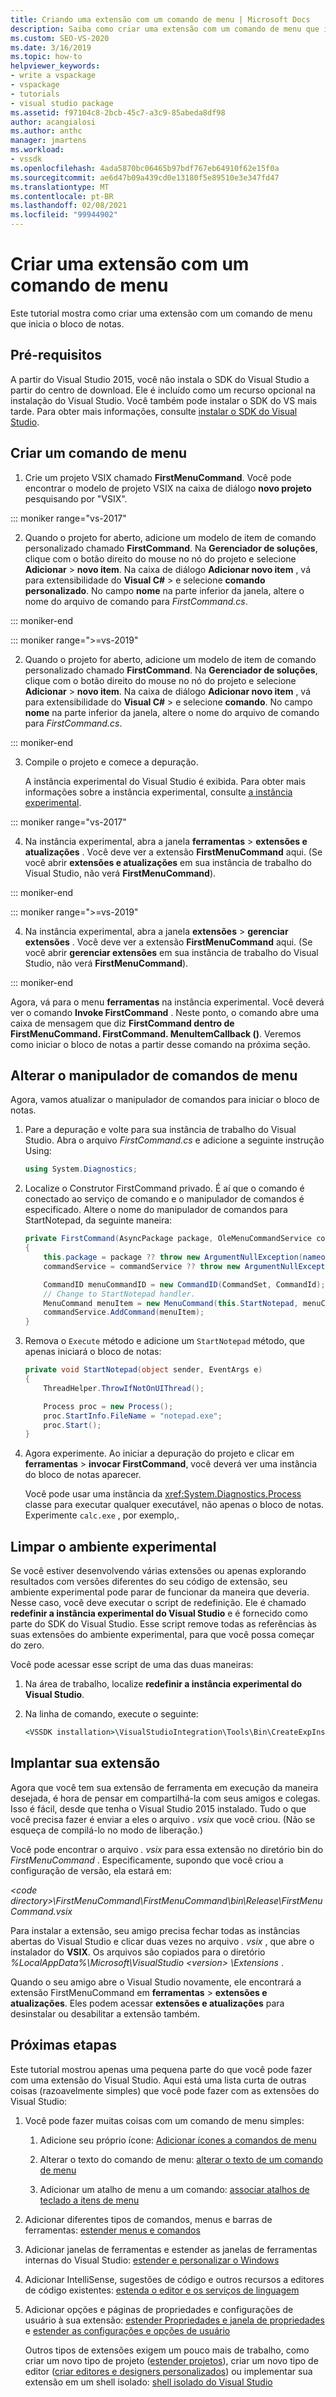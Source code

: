 ```yaml
---
title: Criando uma extensão com um comando de menu | Microsoft Docs
description: Saiba como criar uma extensão com um comando de menu que inicia o bloco de notas. Crie um comando de menu e, em seguida, altere o manipulador de comandos de menu.
ms.custom: SEO-VS-2020
ms.date: 3/16/2019
ms.topic: how-to
helpviewer_keywords:
- write a vspackage
- vspackage
- tutorials
- visual studio package
ms.assetid: f97104c8-2bcb-45c7-a3c9-85abeda8df98
author: acangialosi
ms.author: anthc
manager: jmartens
ms.workload:
- vssdk
ms.openlocfilehash: 4ada5870bc06465b97bdf767eb64910f62e15f0a
ms.sourcegitcommit: ae6d47b09a439cd0e13180f5e89510e3e347fd47
ms.translationtype: MT
ms.contentlocale: pt-BR
ms.lasthandoff: 02/08/2021
ms.locfileid: "99944902"
---
```

# <a name="create-an-extension-with-a-menu-command"></a>Criar uma extensão com um comando de menu

Este tutorial mostra como criar uma extensão com um comando de menu que inicia o bloco de notas.

## <a name="prerequisites"></a>Pré-requisitos

A partir do Visual Studio 2015, você não instala o SDK do Visual Studio a partir do centro de download. Ele é incluído como um recurso opcional na instalação do Visual Studio. Você também pode instalar o SDK do VS mais tarde. Para obter mais informações, consulte [instalar o SDK do Visual Studio](../extensibility/installing-the-visual-studio-sdk.md).

## <a name="create-a-menu-command"></a>Criar um comando de menu

1. Crie um projeto VSIX chamado **FirstMenuCommand**. Você pode encontrar o modelo de projeto VSIX na caixa de diálogo **novo projeto** pesquisando por "VSIX".

::: moniker range="vs-2017"

2. Quando o projeto for aberto, adicione um modelo de item de comando personalizado chamado **FirstCommand**. Na **Gerenciador de soluções**, clique com o botão direito do mouse no nó do projeto e selecione **Adicionar**  >  **novo item**. Na caixa de diálogo **Adicionar novo item** , vá para extensibilidade do **Visual C#**  >   e selecione **comando personalizado**. No campo **nome** na parte inferior da janela, altere o nome do arquivo de comando para *FirstCommand.cs*.

::: moniker-end

::: moniker range=">=vs-2019"

2. Quando o projeto for aberto, adicione um modelo de item de comando personalizado chamado **FirstCommand**. Na **Gerenciador de soluções**, clique com o botão direito do mouse no nó do projeto e selecione **Adicionar**  >  **novo item**. Na caixa de diálogo **Adicionar novo item** , vá para extensibilidade do **Visual C#**  >   e selecione **comando**. No campo **nome** na parte inferior da janela, altere o nome do arquivo de comando para *FirstCommand.cs*.

::: moniker-end

3. Compile o projeto e comece a depuração.

    A instância experimental do Visual Studio é exibida. Para obter mais informações sobre a instância experimental, consulte [a instância experimental](../extensibility/the-experimental-instance.md).

::: moniker range="vs-2017"

4. Na instância experimental, abra a janela **ferramentas**  >  **extensões e atualizações** . Você deve ver a extensão **FirstMenuCommand** aqui. (Se você abrir **extensões e atualizações** em sua instância de trabalho do Visual Studio, não verá **FirstMenuCommand**).

::: moniker-end

::: moniker range=">=vs-2019"

4. Na instância experimental, abra a janela **extensões**  >  **gerenciar extensões** . Você deve ver a extensão **FirstMenuCommand** aqui. (Se você abrir **gerenciar extensões** em sua instância de trabalho do Visual Studio, não verá **FirstMenuCommand**).

::: moniker-end

Agora, vá para o menu **ferramentas** na instância experimental. Você deverá ver o comando **Invoke FirstCommand** . Neste ponto, o comando abre uma caixa de mensagem que diz **FirstCommand dentro de FirstMenuCommand. FirstCommand. MenuItemCallback ()**. Veremos como iniciar o bloco de notas a partir desse comando na próxima seção.

## <a name="change-the-menu-command-handler"></a>Alterar o manipulador de comandos de menu

Agora, vamos atualizar o manipulador de comandos para iniciar o bloco de notas.

1. Pare a depuração e volte para sua instância de trabalho do Visual Studio. Abra o arquivo *FirstCommand.cs* e adicione a seguinte instrução Using:

    ```csharp
    using System.Diagnostics;
    ```

2. Localize o Construtor FirstCommand privado. É aí que o comando é conectado ao serviço de comando e o manipulador de comandos é especificado. Altere o nome do manipulador de comandos para StartNotepad, da seguinte maneira:

    ```csharp
    private FirstCommand(AsyncPackage package, OleMenuCommandService commandService)
    {
        this.package = package ?? throw new ArgumentNullException(nameof(package));
        commandService = commandService ?? throw new ArgumentNullException(nameof(commandService));

        CommandID menuCommandID = new CommandID(CommandSet, CommandId);
        // Change to StartNotepad handler.
        MenuCommand menuItem = new MenuCommand(this.StartNotepad, menuCommandID);
        commandService.AddCommand(menuItem);
    }
    ```

3. Remova o `Execute` método e adicione um `StartNotepad` método, que apenas iniciará o bloco de notas:

    ```csharp
    private void StartNotepad(object sender, EventArgs e)
    {
        ThreadHelper.ThrowIfNotOnUIThread();

        Process proc = new Process();
        proc.StartInfo.FileName = "notepad.exe";
        proc.Start();
    }
    ```

4. Agora experimente. Ao iniciar a depuração do projeto e clicar em **ferramentas**  >  **invocar FirstCommand**, você deverá ver uma instância do bloco de notas aparecer.

    Você pode usar uma instância da <xref:System.Diagnostics.Process> classe para executar qualquer executável, não apenas o bloco de notas. Experimente `calc.exe` , por exemplo,.

## <a name="clean-up-the-experimental-environment"></a>Limpar o ambiente experimental

Se você estiver desenvolvendo várias extensões ou apenas explorando resultados com versões diferentes do seu código de extensão, seu ambiente experimental pode parar de funcionar da maneira que deveria. Nesse caso, você deve executar o script de redefinição. Ele é chamado **redefinir a instância experimental do Visual Studio** e é fornecido como parte do SDK do Visual Studio. Esse script remove todas as referências às suas extensões do ambiente experimental, para que você possa começar do zero.

Você pode acessar esse script de uma das duas maneiras:

1. Na área de trabalho, localize **redefinir a instância experimental do Visual Studio**.

2. Na linha de comando, execute o seguinte:

    ```cmd
    <VSSDK installation>\VisualStudioIntegration\Tools\Bin\CreateExpInstance.exe /Reset /VSInstance=<version> /RootSuffix=Exp && PAUSE

    ```

## <a name="deploy-your-extension"></a>Implantar sua extensão

Agora que você tem sua extensão de ferramenta em execução da maneira desejada, é hora de pensar em compartilhá-la com seus amigos e colegas. Isso é fácil, desde que tenha o Visual Studio 2015 instalado. Tudo o que você precisa fazer é enviar a eles o arquivo *. vsix* que você criou. (Não se esqueça de compilá-lo no modo de liberação.)

Você pode encontrar o arquivo *. vsix* para essa extensão no diretório bin do *FirstMenuCommand* . Especificamente, supondo que você criou a configuração de versão, ela estará em:

*\<code directory>\FirstMenuCommand\FirstMenuCommand\bin\Release\FirstMenuCommand.vsix*

Para instalar a extensão, seu amigo precisa fechar todas as instâncias abertas do Visual Studio e clicar duas vezes no arquivo *. vsix* , que abre o instalador do **VSIX**. Os arquivos são copiados para o diretório *%LocalAppData%\Microsoft\VisualStudio \<version> \Extensions* .

Quando o seu amigo abre o Visual Studio novamente, ele encontrará a extensão FirstMenuCommand em **ferramentas**  >  **extensões e atualizações**. Eles podem acessar **extensões e atualizações** para desinstalar ou desabilitar a extensão também.

## <a name="next-steps"></a>Próximas etapas

Este tutorial mostrou apenas uma pequena parte do que você pode fazer com uma extensão do Visual Studio. Aqui está uma lista curta de outras coisas (razoavelmente simples) que você pode fazer com as extensões do Visual Studio:

1. Você pode fazer muitas coisas com um comando de menu simples:

   1. Adicione seu próprio ícone: [Adicionar ícones a comandos de menu](../extensibility/adding-icons-to-menu-commands.md)

   2. Alterar o texto do comando de menu: [alterar o texto de um comando de menu](../extensibility/changing-the-text-of-a-menu-command.md)

   3. Adicionar um atalho de menu a um comando: [associar atalhos de teclado a itens de menu](../extensibility/binding-keyboard-shortcuts-to-menu-items.md)

2. Adicionar diferentes tipos de comandos, menus e barras de ferramentas: [estender menus e comandos](../extensibility/extending-menus-and-commands.md)

3. Adicionar janelas de ferramentas e estender as janelas de ferramentas internas do Visual Studio: [estender e personalizar o Windows](../extensibility/extending-and-customizing-tool-windows.md)

4. Adicionar IntelliSense, sugestões de código e outros recursos a editores de código existentes: [estenda o editor e os serviços de linguagem](../extensibility/extending-the-editor-and-language-services.md)

5. Adicionar opções e páginas de propriedades e configurações de usuário à sua extensão: [estender Propriedades e janela de propriedades](../extensibility/extending-properties-and-the-property-window.md) e [estender as configurações e opções de usuário](../extensibility/extending-user-settings-and-options.md)

   Outros tipos de extensões exigem um pouco mais de trabalho, como criar um novo tipo de projeto ([estender projetos](../extensibility/extending-projects.md)), criar um novo tipo de editor ([criar editores e designers personalizados](../extensibility/creating-custom-editors-and-designers.md)) ou implementar sua extensão em um shell isolado: [shell isolado do Visual Studio](https://visualstudio.microsoft.com/vs/older-downloads/isolated-shell/)
